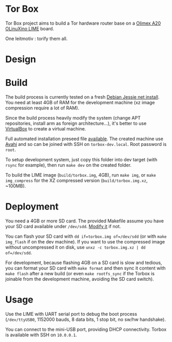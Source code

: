 # Tor Box

Tor Box project aims to build a Tor hardware router base on a [Olimex A20 OLinuXino LIME](https://www.olimex.com/Products/OLinuXino/A20/A20-OLinuXino-LIME/open-source-hardware) board.

One leitmotiv : torify them all.

# Design

# Build

The build process is currently tested on a fresh [Debian Jessie net install](http://cdimage.debian.org/debian-cd/8.4.0/amd64/bt-cd/debian-8.4.0-amd64-netinst.iso.torrent).
You need at least 4GB of RAM for the development machine (xz image compression require a lot of RAM).

Since the build process heavily modify the system (change APT repositories, install arm as foreign architecture…), it's better to use [VirtualBox](https://www.virtualbox.org/) to create a virtual machine.

Full automated installation preseed file [available](preseed.cfg).
The created machine use [Avahi](http://www.avahi.org/) and so can be joined with SSH on `torbox-dev.local`.
Root password is `root`.

To setup development system, just copy this folder into dev target (with `rsync` for example), then run `make dev` on the created folder.

To build the LIME image (`build/torbox.img`, 4GB), run `make img`, or `make img_compress` for the XZ compressed version (`build/torbox.img.xz`, ~100MB).

# Deployment

You need a 4GB or more SD card.
The provided Makefile assume you have your SD card available under `/dev/sdd`. [Modify it](Makefile#l3) if not.

You can flash your SD card with `dd if=torbox.img of=/dev/sdd` (or with `make img_flash` if on the dev machine).
If you want to use the compressed image without uncompressed it on disk, use `unxz -c torbox.img.xz | dd of=/dev/sdd`.

For development, because flashing 4GB on a SD card is slow and tedious, you can format your SD card with `make format` and then sync it content with `make flash` after a new build (or even `make rootfs_sync` if the Torbox is joinable from the development machine, avoiding the SD card switch).

# Usage

Use the LIME with UART serial port to debug the boot process (`/dev/ttyUSB0`, 1152000 bauds, 8 data bits, 1 stop bit, no sw/hw handshake).

You can connect to the mini-USB port, providing DHCP connectivity. Torbox is available with SSH on `10.0.0.1`.

